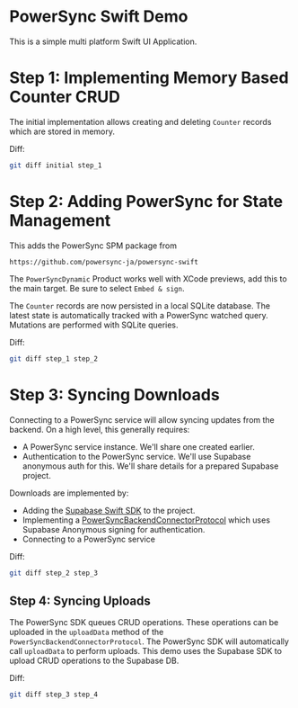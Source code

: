 # PowerSync Swift Demo

This is a simple multi platform Swift UI Application.

# Step 1: Implementing Memory Based Counter CRUD

The initial implementation allows creating and deleting `Counter` records which are stored in memory.

Diff:

```bash
git diff initial step_1
```

# Step 2: Adding PowerSync for State Management

This adds the PowerSync SPM package from

```
https://github.com/powersync-ja/powersync-swift
```

The `PowerSyncDynamic` Product works well with XCode previews, add this to the main target. Be sure to select `Embed & sign`.

The `Counter` records are now persisted in a local SQLite database. The latest state is automatically tracked with a PowerSync watched query. Mutations are performed with SQLite queries.

Diff:

```bash
git diff step_1 step_2
```

# Step 3: Syncing Downloads

Connecting to a PowerSync service will allow syncing updates from the backend. On a high level, this generally requires:

- A PowerSync service instance. We'll share one created earlier.
- Authentication to the PowerSync service. We'll use Supabase anonymous auth for this. We'll share details for a prepared Supabase project.

Downloads are implemented by:

- Adding the [Supabase Swift SDK](https://github.com/supabase/supabase-swift) to the project.
- Implementing a [PowerSyncBackendConnectorProtocol](https://powersync-ja.github.io/powersync-swift/documentation/powersync/powersyncdatabaseprotocol) which uses Supabase Anonymous signing for authentication.
- Connecting to a PowerSync service

Diff:

```bash
git diff step_2 step_3
```

## Step 4: Syncing Uploads

The PowerSync SDK queues CRUD operations. These operations can be uploaded in the `uploadData` method of the `PowerSyncBackendConnectorProtocol`. The PowerSync SDK will automatically call `uploadData` to perform uploads. This demo uses the Supabase SDK to upload CRUD operations to the Supabase DB.

Diff:

```bash
git diff step_3 step_4
```
